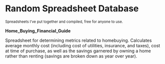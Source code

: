 # Random Spreadsheet Database
<sub>Spreadsheets I've put together and compiled, free for anyone to use.</sub>


<b>Home_Buying_Financial_Guide</b>
<p> Spreadsheet for determining metrics related to homebuying. Calculates average monthly cost (including cost of utilities, insurance, and taxes), cost at time of purchase, as well as the savings garnered by owning a home rather than renting (savings are broken down as year over year). </p>
